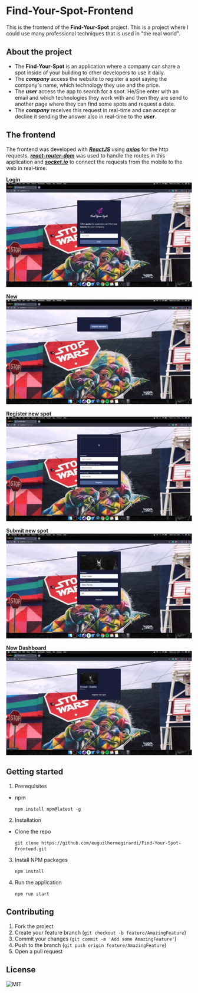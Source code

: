 # Find-Your-Spot-Frontend

This is the frontend of the **Find-Your-Spot** project.
This is a project where I could use many professional techniques that is used in "the real world".

## About the project

- The **Find-Your-Spot** is an application where a company can share a spot inside of your building to other developers to use it daily.
- The **_company_** access the website to register a spot saying the company's name, which technology they use and the price.
- The **_user_** access the app to search for a spot. He/She enter with an email and which technologies they work with and then they are send to another page where they can find some spots and request a date.
- The **_company_** receives this request in real-time and can accept or decline it sending the answer also in real-time to the **_user_**.

## The frontend

The frontend was developed with [**_ReactJS_**](https://reactjs.org/) using [**_axios_**](https://www.npmjs.com/package/axios) for the http requests.
[**_react-router-dom_**](https://www.npmjs.com/package/react-router-dom) was used to handle the routes in this application and [**_socket.io_**](https://socket.io/) to connect the requests from the mobile to the web in real-time.

**Login**
![login](img/login.png)

**New**
![new](img/new.png)

**Register new spot**
![form](img/form.png)

**Submit new spot**
![form2](img/form2.png)

**New Dashboard**
![newdashboard](img/dashboard.png)

## Getting started

1.  Prerequisites

- npm

      npm install npm@latest -g

2. Installation

- Clone the repo

      git clone https://github.com/euguilhermegirardi/Find-Your-Spot-Frontend.git

3. Install NPM packages

       npm install

4. Run the application

       npm run start

## Contributing

1.  Fork the project
2.  Create your feature branch (`git checkout -b feature/AmazingFeature`)
3.  Commit your changes (`git commit -m 'Add some AmazingFeature'`)
4.  Push to the branch (`git push origin feature/AmazingFeature`)
5.  Open a pull request

## License

![MIT](https://img.shields.io/badge/License-MIT-blue.svg)
